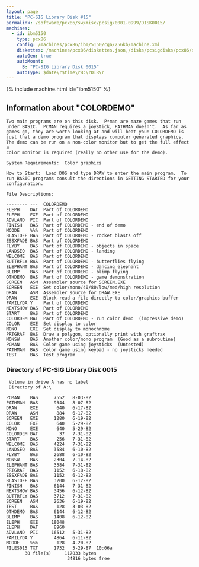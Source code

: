 ```yaml
---
layout: page
title: "PC-SIG Library Disk #15"
permalink: /software/pcx86/sw/misc/pcsig/0001-0999/DISK0015/
machines:
  - id: ibm5150
    type: pcx86
    config: /machines/pcx86/ibm/5150/cga/256kb/machine.xml
    diskettes: /machines/pcx86/diskettes.json,/disks/pcsigdisks/pcx86/diskettes.json
    autoGen: true
    autoMount:
      B: "PC-SIG Library Disk 0015"
    autoType: $date\r$time\rB:\rDIR\r
---
```


{% include machine.html id="ibm5150" %}

## Information about "COLORDEMO"

    Two main programs are on this disk.  P*man are maze games that run
    under BASIC.  PCMAN requires a joystick, PATHMAN doesn't.  As far as
    games go, they are worth looking at and will beat you! COLORDEMO is
    just that a demo program that displays computer generated graphics.
    The demo can be run on a non-color monitor but to get the full effect a
    color monitor is required (really no other use for the demo).
    
    System Requirements:  Color graphics
    
    How to Start:  Load DOS and type DRAW to enter the main program.  To
    run BASIC programs consult the directions in GETTING STARTED for your
    configuration.
    
    File Descriptions:
    
    -------- ---  COLORDEMO
    ELEPH    DAT  Part of COLORDEMO
    ELEPH    EXE  Part of COLORDEMO
    ADVLAND  PIC  Part of COLORDEMO
    FINISH   BAS  Part of COLORDEMO - end of demo
    MCODE    %%%  Part of COLORDEMO
    BLASTOFF BAS  Part of COLORDEMO - rocket blasts off
    ESSXFADE BAS  Part of COLORDEMO
    FLYBY    BAS  Part of COLORDEMO - objects in space
    LANDSEQ  BAS  Part of COLORDEMO - landing
    WELCOME  BAS  Part of COLORDEMO
    BUTTRFLY BAS  Part of COLORDEMO - butterflies flying
    ELEPHANT BAS  Part of COLORDEMO - dancing elephant
    BLIMP    BAS  Part of COLORDEMO - blimp flying
    OTHDEMO  BAS  Part of COLORDEMO - game demonstration
    SCREEN   ASM  Assembler source for SCREEN.EXE
    SCREEN   EXE  Set color/mono/40/80/low/med/high resolution
    DRAW     ASM  Assembler source for DRAW.EXE
    DRAW     EXE  Block-read a file directly to color/graphics buffer
    FAMILYDA Y    Part of COLORDEMO
    NEXTSHOW BAS  Part of COLORDEMO
    START    BAS  Part of COLORDEMO
    COLORDEM BAT  Part of COLORDEMO - run color demo  (impressive demo)
    COLOR    EXE  Set display to color
    MONO     EXE  Set display to monochrome
    PRTGRAF  BAS  Draw a polygon, optionally print with graftrax
    MONSW    BAS  Another color/mono program  (Good as a subroutine)
    PCMAN    BAS  Color game using joysticks  (Untested)
    PATHMAN  BAS  Color game using keypad - no joysticks needed
    TEST     BAS  Test program

### Directory of PC-SIG Library Disk 0015

     Volume in drive A has no label
     Directory of A:\

    PCMAN    BAS      7552   8-03-82
    PATHMAN  BAS      9344   8-07-82
    DRAW     EXE       640   6-17-82
    DRAW     ASM       884   6-17-82
    SCREEN   EXE      1280   6-19-82
    COLOR    EXE       640   5-29-82
    MONO     EXE       640   5-29-82
    COLORDEM BAT        37   7-31-82
    START    BAS       256   7-31-82
    WELCOME  BAS      4224   7-31-82
    LANDSEQ  BAS      3584   6-10-82
    FLYBY    BAS      2688   6-10-82
    MONSW    BAS      2304   7-14-82
    ELEPHANT BAS      3584   7-31-82
    PRTGRAF  BAS      1152   6-18-82
    ESSXFADE BAS      1152   6-12-82
    BLASTOFF BAS      3200   6-12-82
    FINISH   BAS      6144   7-31-82
    NEXTSHOW BAS      3456   6-12-82
    BUTTRFLY BAS      3712   7-31-82
    SCREEN   ASM      2636   6-19-82
    TEST     BAS       128   3-03-82
    OTHDEMO  BAS      6144   6-12-82
    BLIMP    BAS      1408   6-12-82
    ELEPH    EXE     18048
    ELEPH    DAT      8960
    ADVLAND  PIC     16512   5-31-82
    FAMILYDA Y        4864   6-11-82
    MCODE    %%%       128   4-20-82
    FILES015 TXT      1732   5-29-87  10:06a
           30 file(s)     117033 bytes
                           34816 bytes free
